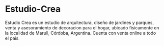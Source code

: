 # Estudio-Crea
Estudio Crea es un estudio de arquitectura, diseño de jardines y parques, venta y asesoramiento de decoracion para el hogar, ubicado fisicamente en la localidad de Marull, Córdoba, Argentina.
Cuenta con venta online a todo el pais.
